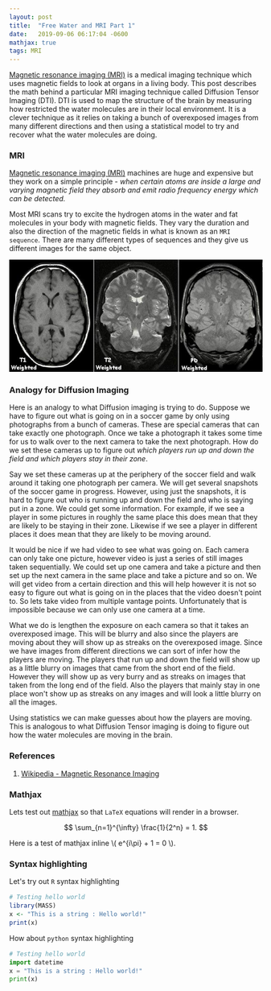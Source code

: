 ```yaml
---
layout: post
title:  "Free Water and MRI Part 1"
date:   2019-09-06 06:17:04 -0600
mathjax: true
tags: MRI
---
```


[Magnetic resonance imaging
(MRI)](https://en.wikipedia.org/wiki/Magnetic_resonance_imaging) is a medical
imaging technique which uses magnetic fields to look at organs in a living
body. This post describes the math behind a particular MRI imaging technique
called Diffusion Tensor Imaging (DTI). DTI is used to map the structure of the
brain by measuring how restricted the water molecules are in their local
environment. It is a clever technique as it relies on taking a bunch of
overexposed images from many different directions and then using a statistical
model to try and recover what the water molecules are doing. 

<!--more-->

### MRI

[Magnetic resonance imaging
(MRI)](https://en.wikipedia.org/wiki/Magnetic_resonance_imaging) machines are
huge and expensive but they work on a simple principle -  _when certain atoms
are inside a large and varying magnetic field they absorb and emit radio
frequency energy which can be detected._ 

Most MRI scans try to excite the hydrogen atoms in the water and fat molecules
in your body with magnetic fields. They vary the duration and also the
direction of the magnetic fields in what is known as an `MRI sequence`. There
are many different types of sequences and they give us different images for the
same object. 

![T1 vs T2 vs PD weighting](/figure/posts/2018-09-06-free-water-mri-part-1/T1t2PD.jpg)


### Analogy for Diffusion Imaging

Here is an analogy to what Diffusion imaging is trying to do. Suppose we have
to figure out what is going on in a soccer game by only using photographs from
a bunch of cameras. These are special cameras that can take exactly one
photograph. Once we take a photograph it takes some time for us to walk over to
the next camera to take the next photograph. How do we set these cameras up to
figure out _which players run up and down the field and which players
stay in their zone_.

Say we set these cameras up at the periphery of the soccer field and walk
around it taking one photograph per camera. We will get several snapshots of
the soccer game in progress. However, using just the snapshots, it is hard to
figure out who is running up and down the field and who is saying put in a
zone. We could get some information. For example, if we see a player in some
pictures in roughly the same place this does mean that they are likely to be
staying in their zone. Likewise if we see a player in different places it does
mean that they are likely to be moving around. 

It would be nice if we had video to see what was going on. Each camera can only
take one picture, however video is just a series of still images taken
sequentially. We could set up one camera and take a picture and then set up the
next camera in the same place and take a picture and so on. We will get video
from a certain direction and this will help however it is not so easy to figure
out what is going on in the places that the video doesn't point to. So lets
take video from multiple vantage points. Unfortunately that is impossible
because we can only use one camera at a time.

What we do is lengthen the exposure on each camera so that it takes an
overexposed image. This will be blurry and also since the players are moving
about they will show up as streaks on the overexposed image. Since we have
images from different directions we can sort of infer how the players are
moving. The players that run up and down the field will show up as a little
blurry on images that came from the short end of the field. However they will
show up as very burry and as streaks on images that taken from the long end of
the field. Also the players that mainly stay in one place won't show up as
streaks on any images and will look a little blurry on all the images. 

Using statistics we can make guesses about how the players are moving. This is
analogous to what Diffusion Tensor imaging is doing to figure out how the water
molecules are moving in the brain.


### References

1. [Wikipedia - Magnetic Resonance Imaging](https://en.wikipedia.org/wiki/Magnetic_resonance_imaging)


### Mathjax
Lets test out [mathjax](https://www.mathjax.org) so that `LaTeX`  equations
will render in a browser. 

$$ \sum_{n=1}^{\infty} \frac{1}{2^n} = 1. $$

Here is a test of mathjax inline \\( e^{i\pi} + 1 = 0 \\).

### Syntax highlighting

Let's try out `R` syntax highlighting

```R
# Testing hello world
library(MASS)
x <- "This is a string : Hello world!"
print(x)
```


How about `python` syntax highlighting
```python
# Testing hello world
import datetime
x = "This is a string : Hello world!"
print(x)
```

